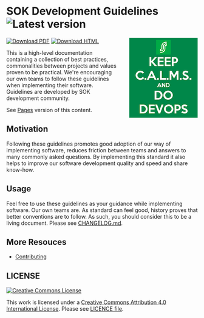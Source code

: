 # SOK Development Guidelines  ![Latest version](https://img.shields.io/github/v/tag/s-group-dev/development-guidelines)

[![Download PDF](https://img.shields.io/badge/Download-PDF-1A7EBF)](https://s-group-dev.github.io/development-guidelines/releases/latest.pdf)
[![Download HTML](https://img.shields.io/badge/Download-HTML-26A0EE)](https://s-group-dev.github.io/development-guidelines/releases/latest.html)
<img src="assets/calms.png" title="SOK C.A.L.M.S." alt="C.A.L.M.S." align="right" style="margin: 0px 0px 30px 30px" />

This is a high-level documentation containing a collection of best practices, commonalities between projects and values proven to be practical. We're encouraging our own teams to follow these guidelines when implementing their software. Guidelines are developed by SOK development community.

See [Pages](https://s-group-dev.github.io/development-guidelines/) version of this content.

## Motivation

Following these guidelines promotes good adoption of our way of implementing software, reduces friction between teams and answers to many commonly asked questions. By implementing this standard it also helps to improve our software development quality and speed and share know-how.

## Usage

Feel free to use these guidelines as your guidance while implementing  software. Our own teams are. As standard can feel good, history proves that better conventions are to follow. As such, you should consider this to be a living document. Please see [CHANGELOG.md](CHANGELOG.md).

## More Resouces

- [Contributing](CONTRIBUTING.md)

## LICENSE

[![Creative Commons License](https://i.creativecommons.org/l/by/4.0/88x31.png)](http://creativecommons.org/licenses/by/4.0/)

This work is licensed under a [Creative Commons Attribution 4.0 International License](http://creativecommons.org/licenses/by/4.0/). Please see [LICENCE file](LICENSE).